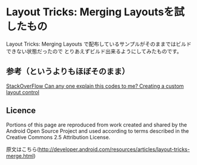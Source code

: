 Layout Tricks: Merging Layoutsを試したもの
=============

Layout Tricks: Merging Layouts で配布しているサンプルがそのままではビルドできない状態だったので
とりあえずビルド出来るようにしてみたものです。

参考（というよりもほぼそのまま）
------------
 [StackOverFlow Can any one explain this codes to me? Creating a custom layout control][1] 

Licence
-------
Portions of this page are reproduced from work created and shared by the Android Open Source Project and used according to terms described in the Creative Commons 2.5 Attribution License.

原文はこちら(http://developer.android.com/resources/articles/layout-tricks-merge.html)


[1]: http://stackoverflow.com/questions/6411610/can-any-one-explain-this-codes-to-me-creating-a-custom-layout-control